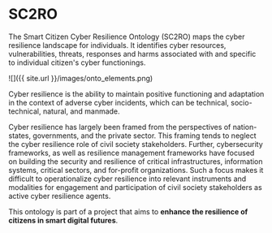 # SC2RO

The Smart Citizen Cyber Resilience Ontology (SC2RO) maps the cyber resilience landscape for individuals. It identifies cyber resources, vulnerabilities, threats, responses and harms associated with and specific to individual citizen's cyber functionings.

![]({{ site.url }}/images/onto_elements.png)

Cyber resilience is the ability to maintain positive functioning and adaptation in the context of adverse cyber incidents, which can be technical, socio-technical, natural, and manmade.

Cyber resilience has largely been framed from the perspectives of nation-states, governments, and the private sector. This framing tends to neglect the cyber resilience role of civil society stakeholders. Further, cybersecurity frameworks, as well as resilience management frameworks have focused on building the security and resilience of critical infrastructures, information systems, critical sectors, and for-profit organizations. Such a focus makes it difficult to operationalize cyber resilience into relevant instruments and modalities for engagement and participation of civil society stakeholders as active cyber resilience agents.

This ontology is part of a project that aims to **enhance the resilience of citizens in smart digital futures**.
